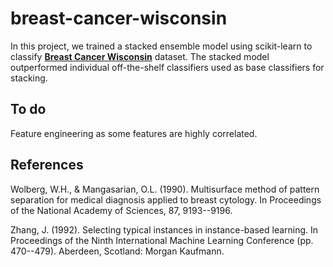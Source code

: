 # breast-cancer-wisconsin  
In this project, we trained a stacked ensemble model using scikit-learn to classify [__Breast Cancer Wisconsin__](https://archive.ics.uci.edu/ml/datasets/breast+cancer+wisconsin+%28original%29) dataset. The stacked model outperformed individual off-the-shelf classifiers used as base classifiers for stacking.  
  
  ## To do  
  Feature engineering as some features are highly correlated.  
    
  ## References
  Wolberg, W.H., & Mangasarian, O.L. (1990). Multisurface method of pattern separation for medical diagnosis applied to breast cytology. In Proceedings of the National Academy of Sciences, 87, 9193--9196.

Zhang, J. (1992). Selecting typical instances in instance-based learning. In Proceedings of the Ninth International Machine Learning Conference (pp. 470--479). Aberdeen, Scotland: Morgan Kaufmann.
